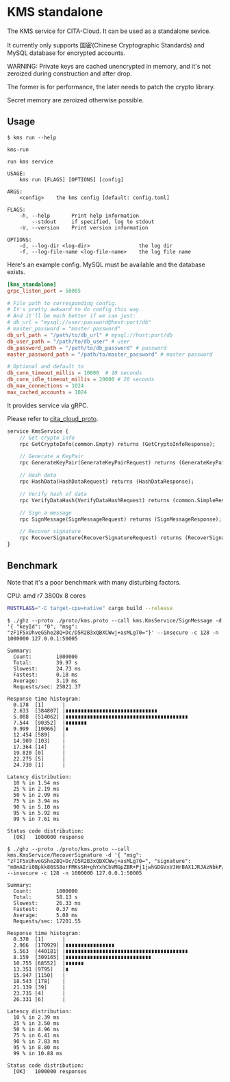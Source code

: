 # KMS standalone

The KMS service for CITA-Cloud. It can be used as a standalone sevice.

It currently only supports 国密(Chinese Cryptographic Standards) and MySQL database for encrypted accounts.

WARNING:
Private keys are cached unencrypted in memory, and it's not zeroized during construction and after drop.

The former is for performance, the later needs to patch the crypto library.

Secret memory are zeroized otherwise possible.

## Usage

```
$ kms run --help

kms-run

run kms service

USAGE:
    kms run [FLAGS] [OPTIONS] [config]

ARGS:
    <config>    the kms config [default: config.toml]

FLAGS:
    -h, --help       Print help information
        --stdout     if specified, log to stdout
    -V, --version    Print version information

OPTIONS:
    -d, --log-dir <log-dir>                the log dir
    -f, --log-file-name <log-file-name>    the log file name
```

Here's an example config. MySQL must be available and the database exists.

```toml
[kms_standalone]
grpc_listen_port = 50005

# File path to corresponding config.
# It's pretty awkward to do config this way.
# And it'll be much better if we can just:
# db_url = "mysql://user:password@host:port/db"
# master_password = "master password"
db_url_path = "/path/to/db_url" # mysql://host:port/db
db_user_path = "/path/to/db_user" # user
db_password_path = "/path/to/db_password" # password
master_password_path = "/path/to/master_password" # master password

# Optional and default to
db_conn_timeout_millis = 10000  # 10 seconds
db_conn_idle_timeout_millis = 20000 # 20 seconds
db_max_connections = 1024
max_cached_accounts = 1024
```

It provides service via gRPC.

Please refer to [cita_cloud_proto](https://github.com/cita-cloud/cita_cloud_proto/blob/v6.2.0/protos/kms.proto).


```protobuf
service KmsService {
    // Get crypto info
    rpc GetCryptoInfo(common.Empty) returns (GetCryptoInfoResponse);

    // Generate a KeyPair
    rpc GenerateKeyPair(GenerateKeyPairRequest) returns (GenerateKeyPairResponse);

    // Hash data
    rpc HashData(HashDataRequest) returns (HashDataResponse);

    // Verify hash of data
    rpc VerifyDataHash(VerifyDataHashRequest) returns (common.SimpleResponse);

    // Sign a message
    rpc SignMessage(SignMessageRequest) returns (SignMessageResponse);

    // Recover signature
    rpc RecoverSignature(RecoverSignatureRequest) returns (RecoverSignatureResponse);
}
```

## Benchmark
Note that it's a poor benchmark with many disturbing factors.

CPU: amd r7 3800x 8 cores

```sh
RUSTFLAGS="-C target-cpu=native" cargo build --release
```

```
$ ./ghz --proto ./proto/kms.proto --call kms.KmsService/SignMessage -d '{ "keyId": "0", "msg": "zF1F5xUhveGShe28Q+Dc/D5R2B3xQBXCWwj+asMLg70="}' --insecure -c 128 -n 1000000 127.0.0.1:50005

Summary:
  Count:        1000000
  Total:        39.97 s
  Slowest:      24.73 ms
  Fastest:      0.18 ms
  Average:      3.19 ms
  Requests/sec: 25021.37

Response time histogram:
  0.178  [1]      |
  2.633  [384807] |∎∎∎∎∎∎∎∎∎∎∎∎∎∎∎∎∎∎∎∎∎∎∎∎∎∎∎∎∎∎
  5.088  [514062] |∎∎∎∎∎∎∎∎∎∎∎∎∎∎∎∎∎∎∎∎∎∎∎∎∎∎∎∎∎∎∎∎∎∎∎∎∎∎∎∎
  7.544  [90352]  |∎∎∎∎∎∎∎
  9.999  [10066]  |∎
  12.454 [589]    |
  14.909 [103]    |
  17.364 [14]     |
  19.820 [0]      |
  22.275 [5]      |
  24.730 [1]      |

Latency distribution:
  10 % in 1.54 ms
  25 % in 2.19 ms
  50 % in 2.99 ms
  75 % in 3.94 ms
  90 % in 5.10 ms
  95 % in 5.92 ms
  99 % in 7.61 ms

Status code distribution:
  [OK]   1000000 response
```

```
$ ./ghz --proto ./proto/kms.proto --call kms.KmsService/RecoverSignature -d '{ "msg": "zF1F5xUhveGShe28Q+Dc/D5R2B3xQBXCWwj+asMLg70=", "signature": "m0mAIri0Bpkk86SS8orFMKsSH+ghYxhCbVMGpZBR+Pj1jwhGDGVxVJHrBAX1JRJAzNbkP/HcpsKzkLVfahYj18p6ZcQQbvUauA1hZUfqmKKsHMJiVeM8wnQT6mtSieaPKN07xOavLwpChbLNbXm/BCKG7nNBlzSZbg945Q719cA="}' --insecure -c 128 -n 1000000 127.0.0.1:50005

Summary:
  Count:        1000000
  Total:        58.13 s
  Slowest:      26.33 ms
  Fastest:      0.37 ms
  Average:      5.08 ms
  Requests/sec: 17201.55

Response time histogram:
  0.370  [1]      |
  2.966  [170929] |∎∎∎∎∎∎∎∎∎∎∎∎∎∎∎∎
  5.563  [440181] |∎∎∎∎∎∎∎∎∎∎∎∎∎∎∎∎∎∎∎∎∎∎∎∎∎∎∎∎∎∎∎∎∎∎∎∎∎∎∎∎
  8.159  [309165] |∎∎∎∎∎∎∎∎∎∎∎∎∎∎∎∎∎∎∎∎∎∎∎∎∎∎∎∎
  10.755 [68552]  |∎∎∎∎∎∎
  13.351 [9795]   |∎
  15.947 [1150]   |
  18.543 [178]    |
  21.139 [39]     |
  23.735 [4]      |
  26.331 [6]      |

Latency distribution:
  10 % in 2.39 ms
  25 % in 3.50 ms
  50 % in 4.96 ms
  75 % in 6.41 ms
  90 % in 7.83 ms
  95 % in 8.80 ms
  99 % in 10.88 ms

Status code distribution:
  [OK]   1000000 responses

```
